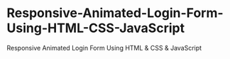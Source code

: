 # Responsive-Animated-Login-Form-Using-HTML-CSS-JavaScript
Responsive Animated Login Form Using HTML &amp; CSS &amp; JavaScript
